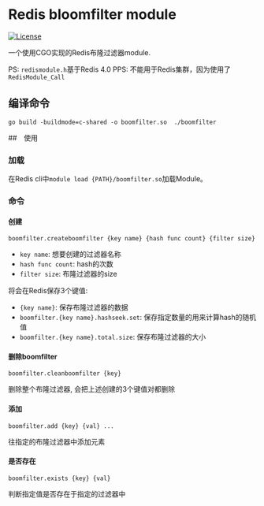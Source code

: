 # Redis bloomfilter module

[![License](https://img.shields.io/badge/license-Apache%202-green.svg)](https://www.apache.org/licenses/LICENSE-2.0)

一个使用CGO实现的Redis布隆过滤器module.

PS: `redismodule.h`基于Redis 4.0
PPS: 不能用于Redis集群，因为使用了`RedisModule_Call`

## 编译命令

`go build -buildmode=c-shared -o boomfilter.so  ./boomfilter`

##　使用

### 加载

在Redis cli中`module load {PATH}/boomfilter.so`加载Module。

### 命令

#### 创建

`boomfilter.createboomfilter {key name} {hash func count} {filter size}`

* `key name`: 想要创建的过滤器名称
* `hash func count`: hash的次数
* `filter size`: 布隆过滤器的size

将会在Redis保存3个键值:

* `{key name}`: 保存布隆过滤器的数据
* `boomfilter.{key name}.hashseek.set`: 保存指定数量的用来计算hash的随机值
* `boomfilter.{key name}.total.size`: 保存布隆过滤器的大小

#### 删除boomfilter

`boomfilter.cleanboomfilter {key}`

删除整个布隆过滤器, 会把上述创建的3个键值对都删除

#### 添加

`boomfilter.add {key} {val} ...`

往指定的布隆过滤器中添加元素

#### 是否存在

`boomfilter.exists {key} {val}`

判断指定值是否存在于指定的过滤器中